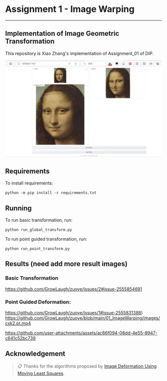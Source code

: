 # Assignment 1 - Image Warping

---
## Implementation of Image Geometric Transformation

This repository is Xiao Zhang's implementation of Assignment_01 of DIP. 

<img src="images/0.png" alt="alt text" width="800">

## Requirements

To install requirements:

```setup
python -m pip install -r requirements.txt
```


## Running

To run basic transformation, run:

```basic
python run_global_transform.py
```

To run point guided transformation, run:

```point
python run_point_transform.py
```

## Results (need add more result images)
### Basic Transformation

https://github.com/GrowLaugh/zuoye/issues/2#issue-2555854691
  
### Point Guided Deformation:

https://github.com/GrowLaugh/zuoye/issues/1#issue-2555831388) 
https://github.com/GrowLaugh/zuoye/blob/main/01_ImageWarping/images/cxk2.pt.mp4


https://github.com/user-attachments/assets/ac66f094-08dd-4e55-8947-c641c52bc739



## Acknowledgement

>📋 Thanks for the algorithms proposed by [Image Deformation Using Moving Least Squares](https://people.engr.tamu.edu/schaefer/research/mls.pdf).
